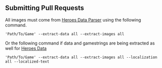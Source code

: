 ## Submitting Pull Requests
All images must come from [Heroes Data Parser](https://github.com/HeroesToolChest/HeroesDataParser) using the
following command.
```
'Path/To/Game' --extract-data all --extract-images all
```
Or the following command if data and gamestrings are being extracted as well for [Heroes Data](https://github.com/HeroesToolChest/heroes-data/blob/master/CONTRIBUTING.md)
```
'Path/To/Game' --extract-data all --extract-images all --localization all --localized-text
```
